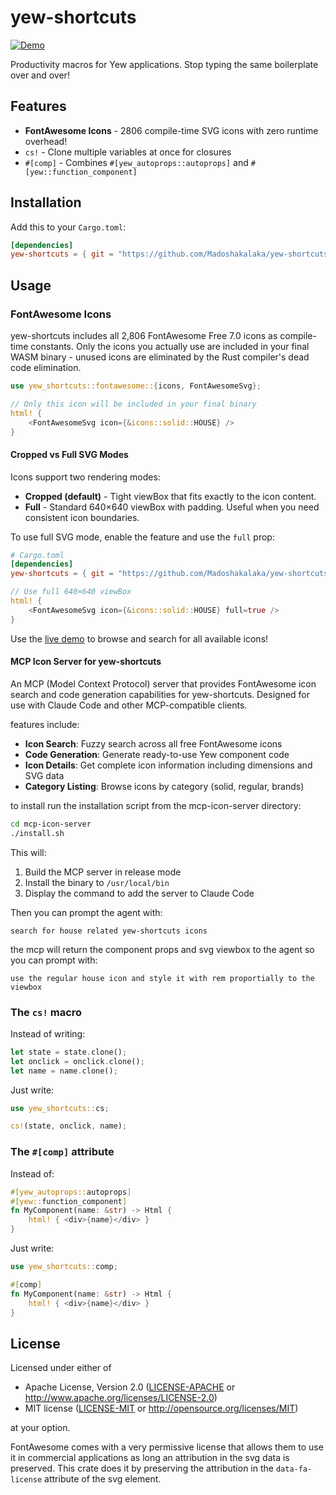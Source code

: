 # yew-shortcuts

[![Demo](https://img.shields.io/badge/demo-live-brightgreen)](https://madoshakalaka.github.io/yew-shortcuts/)

Productivity macros for Yew applications. Stop typing the same boilerplate over and over!

## Features

- **FontAwesome Icons** - 2806 compile-time SVG icons with zero runtime overhead!
- `cs!` - Clone multiple variables at once for closures
- `#[comp]` - Combines `#[yew_autoprops::autoprops]` and `#[yew::function_component]`

## Installation

Add this to your `Cargo.toml`:

```toml
[dependencies]
yew-shortcuts = { git = "https://github.com/Madoshakalaka/yew-shortcuts" }
```

## Usage

### FontAwesome Icons

yew-shortcuts includes all 2,806 FontAwesome Free 7.0 icons as compile-time constants. Only the icons you actually use are included in your final WASM binary - unused icons are eliminated by the Rust compiler's dead code elimination.

```rust
use yew_shortcuts::fontawesome::{icons, FontAwesomeSvg};

// Only this icon will be included in your final binary
html! {
    <FontAwesomeSvg icon={&icons::solid::HOUSE} />
}
```

#### Cropped vs Full SVG Modes

Icons support two rendering modes:

- **Cropped (default)** - Tight viewBox that fits exactly to the icon content.
- **Full** - Standard 640×640 viewBox with padding. Useful when you need consistent icon boundaries.

To use full SVG mode, enable the feature and use the `full` prop:

```toml
# Cargo.toml
[dependencies]
yew-shortcuts = { git = "https://github.com/Madoshakalaka/yew-shortcuts", features = ["full-svg"] }
```

```rust
// Use full 640×640 viewBox
html! {
    <FontAwesomeSvg icon={&icons::solid::HOUSE} full=true />
}
```

Use the [live demo](https://madoshakalaka.github.io/yew-shortcuts/) to browse and search for all available icons!


#### MCP Icon Server for yew-shortcuts

An MCP (Model Context Protocol) server that provides FontAwesome icon search and code generation capabilities for yew-shortcuts. Designed for use with Claude Code and other MCP-compatible clients.

features include:

- **Icon Search**: Fuzzy search across all free FontAwesome icons
- **Code Generation**: Generate ready-to-use Yew component code
- **Icon Details**: Get complete icon information including dimensions and SVG data
- **Category Listing**: Browse icons by category (solid, regular, brands)

to install run the installation script from the mcp-icon-server directory:

```bash
cd mcp-icon-server
./install.sh
```

This will:
1. Build the MCP server in release mode
2. Install the binary to `/usr/local/bin`
3. Display the command to add the server to Claude Code

Then you can prompt the agent with:

```
search for house related yew-shortcuts icons
```

the mcp will return the component props and svg viewbox to the agent so you can prompt with:

```
use the regular house icon and style it with rem proportially to the viewbox
```

### The `cs!` macro

Instead of writing:
```rust
let state = state.clone();
let onclick = onclick.clone();
let name = name.clone();
```

Just write:
```rust
use yew_shortcuts::cs;

cs!(state, onclick, name);
```

### The `#[comp]` attribute

Instead of:
```rust
#[yew_autoprops::autoprops]
#[yew::function_component]
fn MyComponent(name: &str) -> Html {
    html! { <div>{name}</div> }
}
```

Just write:
```rust
use yew_shortcuts::comp;

#[comp]
fn MyComponent(name: &str) -> Html {
    html! { <div>{name}</div> }
}
```


## License

Licensed under either of

 * Apache License, Version 2.0 ([LICENSE-APACHE](LICENSE-APACHE) or http://www.apache.org/licenses/LICENSE-2.0)
 * MIT license ([LICENSE-MIT](LICENSE-MIT) or http://opensource.org/licenses/MIT)

at your option.

FontAwesome comes with a very permissive license that allows them to use it in commercial applications as long an attribution in the svg data is preserved. This crate does it by preserving the attribution in the `data-fa-license` attribute of the svg element.
